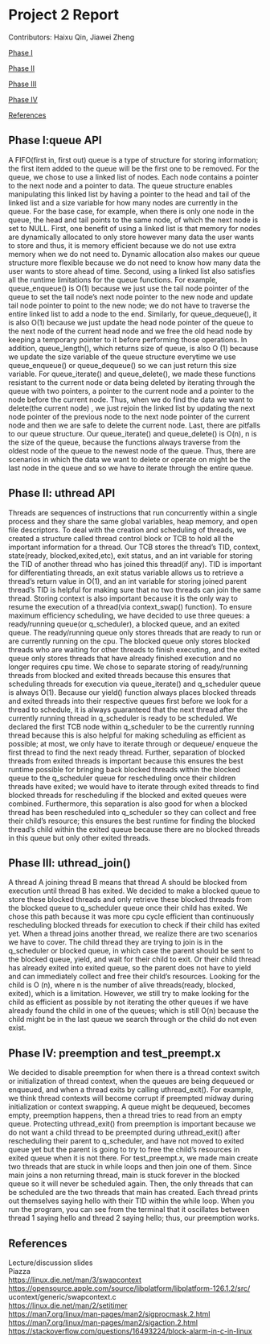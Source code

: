 # Project 2 Report

Contributors: Haixu Qin, Jiawei Zheng

[Phase I](#Phase-I/:queue-API) 

[Phase II](#Phase-II-uthread-API) 

[Phase III](#Phase-III-uthread_join()) 

[Phase IV](#Phase-IV-preemption) 

[References](#References)

## Phase I:queue API 
A FIFO(first in, first out) queue is a type of structure for storing 
information; the first item added to the queue will be the first one to be 
removed. For the queue, we chose to use a linked list of nodes. Each node 
contains a pointer to the next node and a pointer to data. The queue structure 
enables manipulating this linked list by having a pointer to the head and tail 
of the linked list and a size variable for how many nodes are currently in the 
queue. For the base case, for example, when there is only one node in the 
queue, the head and tail points to the same node, of which the next node is set 
to NULL. First, one benefit of using a linked list is that memory for nodes are 
dynamically allocated to only store however many data the user wants to store 
and thus, it is memory efficient because we do not use extra memory when we do 
not need to. Dynamic allocation also makes our queue structure more flexible 
because we do not need to know how many data the user wants to store ahead of 
time. Second, using a linked list also satisfies all the runtime limitations 
for the queue functions. For example, queue_enqueue() is O(1) because we just 
use the tail node pointer of the queue to set the tail node’s next node pointer 
to the new node and update tail node pointer to point to the new node; we do 
not have to traverse the entire linked list to add a node to the end. 
Similarly, for queue_dequeue(), it is also O(1) because we just update the head 
node pointer of the queue to the next node of the current head node and we free 
the old head node by keeping a temporary pointer to it before performing those 
operations. In addition, queue_length(), which returns size of queue, is also O
(1) because we update the size variable of the queue structure everytime we use 
queue_enqueue() or queue_dequeue() so we can just return this size variable. 
For queue_iterate() and queue_delete(), we made these functions resistant to 
the current node or data being deleted by iterating through the queue with two 
pointers, a pointer to the current node and a pointer to the node before the 
current node. Thus, when we do find the data we want to delete(the current node)
, we just rejoin the linked list by updating the next node pointer of the 
previous node to the next node pointer of the current node and then we are safe 
to delete the current node. Last, there are pitfalls to our queue structure. 
Our queue_iterate() and queue_delete() is O(n), n is the size of the queue, 
because the functions always traverse from the oldest node of the queue to the 
newest node of the queue. Thus, there are scenarios in which the data we want 
to delete or operate on might be the last node in the queue and so we have to 
iterate through the entire queue. 
## Phase II: uthread API 
Threads are sequences of instructions that run concurrently within a single 
process and they share the same global variables, heap memory, and open file 
descriptors. To deal with the creation and scheduling of threads, we created a 
structure called thread control block or TCB to hold all the important 
information for a thread. Our TCB stores the thread’s TID, context, state(ready,
blocked,exited,etc), exit status, and an int variable for storing the TID of 
another thread who has joined this thread(if any). TID is important for 
differentiating threads, an exit status variable allows us to retrieve a 
thread’s return value in O(1), and an int variable for storing joined parent 
thread’s TID is helpful for making sure that no two threads can join the same 
thread. Storing context is also important because it is the only way to resume 
the execution of a thread(via context_swap() function). To ensure maximum 
efficiency scheduling, we have decided to use three queues: a ready/running 
queue(or q_scheduler), a blocked queue, and an exited queue. The ready/running 
queue only stores threads that are ready to run or are currently running on the 
cpu. The blocked queue only stores blocked threads who are waiting for other 
threads to finish executing, and the exited queue only stores threads that have 
already finished execution and no longer requires cpu time. We chose to 
separate storing of ready/running threads from blocked and exited threads 
because this ensures that scheduling threads for execution via queue_iterate() 
and q_scheduler queue is always O(1). Because our yield() function always 
places blocked threads and exited threads into their respective queues first 
before we look for a thread to schedule, it is always guaranteed that the next 
thread after the currently running thread in q_scheduler is ready to be 
scheduled. We declared the first TCB node within q_scheduler to be the 
currently running thread because this is also helpful for making scheduling as 
efficient as possible; at most, we only have to iterate through or dequeue/
enqueue the first thread to find the next ready thread. Further, separation of 
blocked threads from exited threads is important because this ensures the best 
runtime possible for bringing back blocked threads within the blocked queue to 
the q_scheduler queue for rescheduling once their children threads have exited; 
we would have to iterate through exited threads to find blocked threads for 
rescheduling if the blocked and exited queues were combined. Furthermore, this 
separation is also good for when a blocked thread has been rescheduled into 
q_scheduler so they can collect and free their child’s resource; this ensures 
the best runtime for finding the blocked thread’s child within the exited queue 
because there are no blocked threads in this queue but only other exited 
threads.
## Phase III: uthread_join() 
A thread A joining thread B means that thread A should be blocked from 
execution until thread B has exited. We decided to make a blocked queue to 
store these blocked threads and only retrieve these blocked threads from the 
blocked queue to q_scheduler queue once their child has exited. We chose this 
path because it was more cpu cycle efficient than continuously rescheduling 
blocked threads for execution to check if their child has exited yet. When a 
thread joins another thread, we realize there are two scenarios we have to 
cover. The child thread they are trying to join is in the q_scheduler or 
blocked queue, in which case the parent should be sent to the blocked queue, 
yield, and wait for their child to exit. Or their child thread has already 
exited into exited queue, so the parent does not have to yield and can 
immediately collect and free their child’s resources. Looking for the child is O
(n), where n is the number of alive threads(ready, blocked, exited), which is a 
limitation. However, we still try to make looking for the child as efficient as 
possible by not iterating the other queues if we have already found the child 
in one of the queues; which is still O(n) because the child might be in the 
last queue we search through or the child do not even exist.
## Phase IV: preemption and test_preempt.x
We decided to disable preemption for when there is a thread context switch or 
initialization of thread context, when the queues are being dequeued or 
enqueued, and when a thread exits by calling uthread_exit(). For example, we 
think thread contexts will become corrupt if preempted midway during 
initialization or context swapping. A queue might be dequeued, becomes empty, 
preemption happens, then a thread tries to read from an empty queue. Protecting 
uthread_exit() from preemption is important because we do not want a child 
thread to be preempted during uthread_exit() after rescheduling their parent to 
q_scheduler, and have not moved to exited queue yet but the parent is going to 
try to free the child’s resources in exited queue when it is not there. For 
test_preempt.x, we made main create two threads that are stuck in while loops 
and then join one of them. Since main joins a non returning thread, main is 
stuck forever in the blocked queue so it will never be scheduled again. Then, 
the only threads that can be scheduled are the two threads that main has 
created. Each thread prints out themselves saying hello with their TID within 
the while loop. When you run the program, you can see from the terminal that it 
oscillates between thread 1 saying hello and thread 2 saying hello; thus, our 
preemption works.
## References
Lecture/discussion slides \
Piazza \
https://linux.die.net/man/3/swapcontext \
https://opensource.apple.com/source/libplatform/libplatform-126.1.2/src/
ucontext/generic/swapcontext.c \
https://linux.die.net/man/2/setitimer \
https://man7.org/linux/man-pages/man2/sigprocmask.2.html \
https://man7.org/linux/man-pages/man2/sigaction.2.html \
https://stackoverflow.com/questions/16493224/block-alarm-in-c-in-linux
